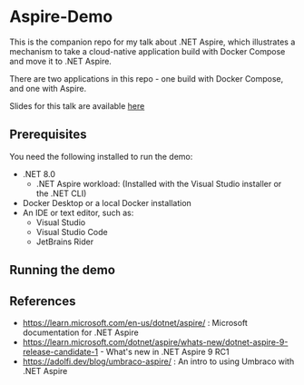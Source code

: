 # Aspire-Demo

This is the companion repo for my talk about .NET Aspire, which illustrates a mechanism to take a cloud-native application build with Docker Compose and move it to .NET Aspire. 

There are two applications in this repo - one build with Docker Compose, and one with Aspire. 

Slides for this talk are available [here](https://docs.google.com/presentation/d/1pKHi34APKTjNJMnEQa6QBoe_FazFd_tjzxuLe4BMN38/)

## Prerequisites

You need the following installed to run the demo:

- .NET 8.0
    - .NET Aspire workload: (Installed with the Visual Studio installer or the .NET CLI)
- Docker Desktop or a local Docker installation
- An IDE or text editor, such as:
    - Visual Studio
    - Visual Studio Code
    - JetBrains Rider

## Running the demo




## References

- https://learn.microsoft.com/en-us/dotnet/aspire/ : Microsoft documentation for .NET Aspire
- https://learn.microsoft.com/dotnet/aspire/whats-new/dotnet-aspire-9-release-candidate-1 - What's new in .NET Aspire 9 RC1
- https://adolfi.dev/blog/umbraco-aspire/ : An intro to using Umbraco with .NET Aspire
